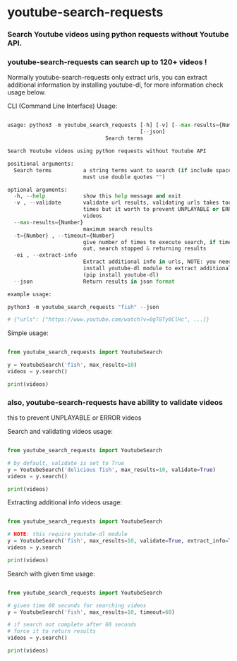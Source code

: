 # youtube-search-requests
### Search Youtube videos using python requests without Youtube API.
### youtube-search-requests can search up to 120+ videos !

Normally youtube-search-requests only extract urls, you can extract additional information by installing youtube-dl, for more information check usage below.

CLI (Command Line Interface) Usage:
```python

usage: python3 -m youtube_search_requests [-h] [-v] [--max-results={Number}] [-t={Number}] [-ei]
                                          [--json]
 			                   Search terms

Search Youtube videos using python requests without Youtube API

positional arguments:
  Search terms          a string terms want to search (if include space, you
                        must use double quotes "")

optional arguments:
  -h, --help            show this help message and exit
  -v , --validate       validate url results, validating urls takes too much
                        times but it worth to prevent UNPLAYABLE or ERROR
                        videos
  --max-results={Number} 
                        maximum search results
  -t={Number} , --timeout={Number} 
                        give number of times to execute search, if times runs
                        out, search stopped & returning results
  -ei , --extract-info 
                        Extract additional info in urls, NOTE: you need to
                        install youtube-dl module to extract additional info
                        (pip install youtube-dl)
  --json                Return results in json format

example usage:

python3 -m youtube_search_requests "fish" --json

# {"urls": ["https://www.youtube.com/watch?v=0gT8Ty0ClHc", ...]}


```

Simple usage:

```python

from youtube_search_requests import YoutubeSearch

y = YoutubeSearch('fish', max_results=10)
videos = y.search()

print(videos)
```

### also, youtube-search-requests have ability to validate videos
this to prevent UNPLAYABLE or ERROR videos

Search and validating videos usage:
```python

from youtube_search_requests import YoutubeSearch

# by default, validate is set to True
y = YoutubeSearch('delicious fish', max_results=10, validate=True)
videos = y.search()

print(videos)
```

Extracting additional info videos usage:
```python

from youtube_search_requests import YoutubeSearch

# NOTE: this require youtube-dl module
y = YoutubeSearch('fish', max_results=10, validate=True, extract_info=True)
videos = y.search

print(videos)

```

Search with given time usage:
```python

from youtube_search_requests import YoutubeSearch

# given time 60 seconds for searching videos
y = YoutubeSearch('fish', max_results=10, timeout=60) 

# if search not complete after 60 seconds
# force it to return results
videos = y.search()

print(videos)
```
